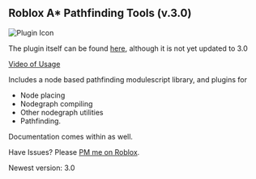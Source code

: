 ## Roblox A* Pathfinding Tools (v.3.0)

![Plugin Icon](http://i.imgur.com/1MY401e.png)

The plugin itself can be found [here](http://www.roblox.com/A-Pathfinding-System-v2-02-item?id=207049192), although it is not yet updated to 3.0


[Video of Usage](https://www.youtube.com/watch?v=2rF8iyOesL0)



Includes a node based pathfinding modulescript library, and plugins for 
- Node placing
- Nodegraph compiling
- Other nodegraph utilities
- Pathfinding.  

Documentation comes within as well.  

Have Issues? Please [PM me on Roblox](http://www.roblox.com/users/1729279/profile).  


Newest version: 3.0